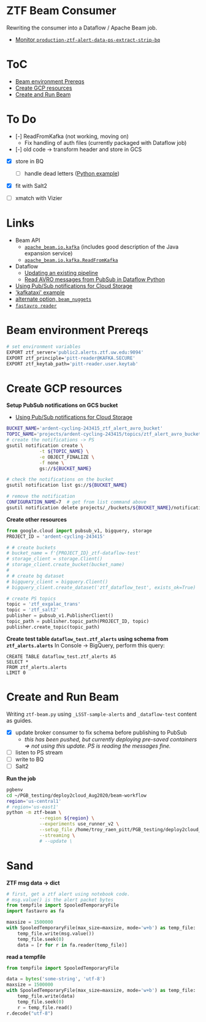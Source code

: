 # ZTF Beam Consumer
Rewriting the consumer into a Dataflow / Apache Beam job.

- [Monitor `production-ztf-alert-data-ps-extract-strip-bq`](https://console.cloud.google.com/dataflow/jobs/us-central1/2020-12-07_12_14_06-12880147207196234384;step=;mainTab=JOB_METRICS?project=ardent-cycling-243415)

# ToC
- [Beam environment Prereqs](#beam-prereqs)
- [Create GCP resources](#gcpsetup)
- [Create and Run Beam](#runbeam)


# To Do
- [-]  ReadFromKafka (not working, moving on)
    - Fix handling of auth files (currently packaged with Dataflow job)
- [-]  old code -> transform header and store in GCS
- [x]  store in BQ
    - [ ]  handle dead letters ([Python example](https://stackoverflow.com/questions/59102519/monitoring-writetobigquery))
- [x]  fit with Salt2
- [ ]  xmatch with Vizier



# Links
- Beam API
    - [`apache_beam.io.kafka`](https://github.com/apache/beam/blob/master/sdks/python/apache_beam/io/kafka.py) (includes good description of the Java expansion service)
    - [`apache_beam.io.kafka.ReadFromKafka`](https://beam.apache.org/releases/pydoc/2.24.0/apache_beam.io.kafka.html#apache_beam.io.kafka.ReadFromKafka)
- Dataflow
    - [Updating an existing pipeline](https://cloud.google.com/dataflow/docs/guides/updating-a-pipeline)
    - [Read AVRO messages from PubSub in Dataflow Python](https://stackoverflow.com/questions/61216075/read-avro-messages-from-pubsub-in-dataflow-python)
- [Using Pub/Sub notifications for Cloud Storage](https://cloud.google.com/storage/docs/reporting-changes#gsutil)
- ['kafkataxi' example](https://github.com/apache/beam/tree/master/sdks/python/apache_beam/examples/kafkataxi)
- [alternate option, `beam_nuggets`](http://mohaseeb.com/beam-nuggets/beam_nuggets.io.kafkaio.html)
- [`fastavro reader`](https://fastavro.readthedocs.io/en/latest/reader.html)

<a name="beam-prereqs"></a>
# Beam environment Prereqs
<!-- fs -->
```bash
# set environment variables
EXPORT ztf_server='public2.alerts.ztf.uw.edu:9094'
EXPORT ztf_principle='pitt-reader@KAFKA.SECURE'
EXPORT ztf_keytab_path='pitt-reader.user.keytab'


```
<!-- fe Beam environment Prereqs -->


<a name="gcpsetup"></a>
# Create GCP resources
<!-- fs -->

__Setup PubSub notifications on GCS bucket__
- [Using Pub/Sub notifications for Cloud Storage](https://cloud.google.com/storage/docs/reporting-changes#gsutil)
```bash
BUCKET_NAME='ardent-cycling-243415_ztf_alert_avro_bucket'
TOPIC_NAME='projects/ardent-cycling-243415/topics/ztf_alert_avro_bucket'
# create the notifications -> PS
gsutil notification create \
            -t ${TOPIC_NAME} \
            -e OBJECT_FINALIZE \
            -f none \
            gs://${BUCKET_NAME}

# check the notifications on the bucket
gsutil notification list gs://${BUCKET_NAME}

# remove the notification
CONFIGURATION_NAME=7  # get from list command above
gsutil notification delete projects/_/buckets/${BUCKET_NAME}/notificationConfigs/${CONFIGURATION_NAME}
```

__Create other resources__
```python
from google.cloud import pubsub_v1, bigquery, storage
PROJECT_ID = 'ardent-cycling-243415'

# # create buckets
# bucket_name = f'{PROJECT_ID}_ztf-dataflow-test'
# storage_client = storage.Client()
# storage_client.create_bucket(bucket_name)
#
# # create bq dataset
# bigquery_client = bigquery.Client()
# bigquery_client.create_dataset('ztf_dataflow_test', exists_ok=True)

# create PS topics
topic = 'ztf_exgalac_trans'
topic = 'ztf_salt2'
publisher = pubsub_v1.PublisherClient()
topic_path = publisher.topic_path(PROJECT_ID, topic)
publisher.create_topic(topic_path)
```

__Create test table `dataflow_test.ztf_alerts` using schema from `ztf_alerts.alerts`__
In Console -> BigQuery, perform this query:
```
CREATE TABLE dataflow_test.ztf_alerts AS
SELECT *
FROM ztf_alerts.alerts
LIMIT 0
```
<!-- fe Create GCP resources -->


<a name="runbeam"></a>
# Create and Run Beam
<!-- fs -->
Writing `ztf-beam.py` using `_LSST-sample-alerts` and `_dataflow-test` content as guides.

- [x]  update broker consumer to fix schema before publishing to PubSub
    - _this has been pushed, but currently deploying pre-saved containers => not using this update. PS is reading the messages fine._
- [ ]  listen to PS stream
- [ ]  write to BQ
- [ ]  Salt2

__Run the job__
```bash
pgbenv
cd ~/PGB_testing/deploy2cloud_Aug2020/beam-workflow
region='us-central1'
# region='us-east1'
python -m ztf-beam \
            --region ${region} \
            --experiments use_runner_v2 \
            --setup_file /home/troy_raen_pitt/PGB_testing/deploy2cloud_Aug2020/beam-workflow/setup.py \
            --streaming \
            # --update \
```


<!-- fe Create and Run Beam -->


# Sand
<!-- fs -->
__ZTF msg data -> dict__
```python
# first, get a ztf alert using notebook code.
# msg.value() is the alert packet bytes
from tempfile import SpooledTemporaryFile
import fastavro as fa

maxsize = 1500000
with SpooledTemporaryFile(max_size=maxsize, mode='w+b') as temp_file:
    temp_file.write(msg.value())
    temp_file.seek(0)
    data = [r for r in fa.reader(temp_file)]
```

__read a tempfile__
```python
from tempfile import SpooledTemporaryFile

data = bytes('some-string', 'utf-8')
maxsize = 1500000
with SpooledTemporaryFile(max_size=maxsize, mode='w+b') as temp_file:
    temp_file.write(data)
    temp_file.seek(0)
    r = temp_file.read()
r.decode("utf-8")
```

<!-- fe Sand -->
